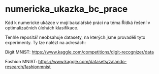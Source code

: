 # numericka_ukazka_bc_prace
Kód k numerické ukázce v mojí bakalářské práci na téma Řídká řešení v optimalizačních úlohách klasifikace.

Tenhle repositář neobsahuje datasety, na kterých jsme provaděli tyto experimenty. Ty lze nalézt na adresách:

Digit MNIST: https://www.kaggle.com/competitions/digit-recognizer/data

Fashion MNIST: https://www.kaggle.com/datasets/zalando-research/fashionmnist
